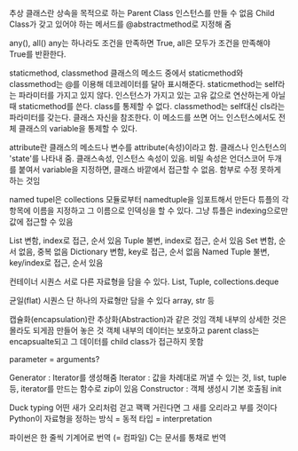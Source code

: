 추상 클래스란
상속을 목적으로 하는 Parent Class
인스턴스를 만들 수 없음
Child Class가 갖고 있어야 하는 메서드를 @abstractmethod로 지정해 줌

any(), all()
any는 하나라도 조건을 만족하면 True, all은 모두가 조건을 만족해야 True를 반환한다.

staticmethod, classmethod
클래스의 메소드 중에서 staticmethod와 classmethod는 @를 이용해 데코레이터를 달아 표시해준다.
staticmethod는 self라는 파라미터를 가지고 있지 않다.
인스턴스가 가지고 있는 고유 값으로 연산하는게 아닐 때 staticmethod를 쓴다. class를 통제할 수 없다.
classmethod는 self대신 cls라는 파라미터를 갖는다. 클래스 자신을 참조한다.
이 메소드를 쓰면 어느 인스턴스에서도 전체 클래스의 variable을 통제할 수 있다.

attribute란
클래스의 메소드나 변수를 attribute(속성)이라고 함. 클래스나 인스턴스의 'state'를 나타내 줌.
클래스속성, 인스턴스 속성이 있음.
비밀 속성은 언더스코어 두개를 붙여서 variable을 지정하면, 클래스 바깥에서 접근할 수 없음. 함부로 수정 못하게 하는 것임

named tupel은
collections 모듈로부터 namedtuple을 임포트해서 만든다
튜플의 각 항목에 이름을 지정하고 그 이름으로 인덱싱을 할 수 있다.
그냥 튜플은 indexing으로만 값에 접근할 수 있음

List 변함, index로 접근, 순서 있음
Tuple 불변, index로 접근, 순서 있음
Set 변함, 순서 없음, 중복 없음
Dictionary 변함, key로 접근, 순서 없음
Named Tuple 불변, key/index로 접근, 순서 있음

컨테이너 시퀀스
서로 다른 자료형을 담을 수 있다. List, Tuple, collections.deque

균일(flat) 시퀀스
단 하나의 자료형만 담을 수 있다 array, str 등

캡슐화(encapsulation)란 추상화(Abstraction)과 같은 것임
객체 내부의 상세한 것은 몰라도 되게끔 만들어 놓은 것
객체 내부의 데이터는 보호하고
parent class는 encapsualte되고 그 데이터를 child class가 접근하지 못함

parameter = arguments?

Generator : Iterator를 생성해줌
Iterator : 값을 차례대로 꺼낼 수 있는 것, list, tuple 등, iterator를 만드는 함수로 zip이 있음
Constructor : 객체 생성시 기본 호출됨 init

Duck typing
어떤 새가 오리처럼 걷고 꽥꽥 거린다면 그 새를 오리라고 부를 것이다
Python이 자료형을 정하는 방식 = 동적 타입 = interpretation

파이썬은 한 줄씩 기계어로 번역 (= 컴파일)
C는 문서를 통채로 번역


